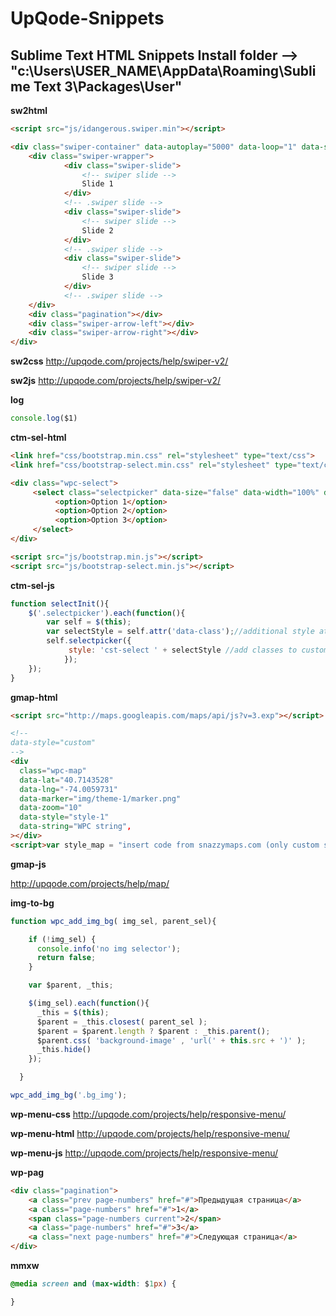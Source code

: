 # UpQode-Snippets

Sublime Text HTML Snippets
Install folder --> "c:\Users\USER_NAME\AppData\Roaming\Sublime Text 3\Packages\User\"
---

__sw2html__

```html
<script src="js/idangerous.swiper.min"></script>

<div class="swiper-container" data-autoplay="5000" data-loop="1" data-speed="1000" data-slides-per-view="responsive" data-add-slides="1" data-xs-slides="1" data-sm-slides="1" data-md-slides="1" data-lg-slides="1">
    <div class="swiper-wrapper">
            <div class="swiper-slide">
                <!-- swiper slide -->
                Slide 1
            </div>
            <!-- .swiper slide -->
            <div class="swiper-slide">
                <!-- swiper slide -->
                Slide 2
            </div>
            <!-- .swiper slide -->
            <div class="swiper-slide">
                <!-- swiper slide -->
                Slide 3
            </div>
            <!-- .swiper slide -->
    </div>
    <div class="pagination"></div>
    <div class="swiper-arrow-left"></div>
    <div class="swiper-arrow-right"></div>
</div>
```

__sw2css__
http://upqode.com/projects/help/swiper-v2/

__sw2js__
http://upqode.com/projects/help/swiper-v2/

__log__

```js
console.log($1)
```

__ctm-sel-html__

```html
<link href="css/bootstrap.min.css" rel="stylesheet" type="text/css">
<link href="css/bootstrap-select.min.css" rel="stylesheet" type="text/css">

<div class="wpc-select">
     <select class="selectpicker" data-size="false" data-width="100%" data-class="select-1">
          <option>Option 1</option>
          <option>Option 2</option>
          <option>Option 3</option>
     </select>
</div>

<script src="js/bootstrap.min.js"></script>
<script src="js/bootstrap-select.min.js"></script>
```

__ctm-sel-js__

```js
function selectInit(){
	$('.selectpicker').each(function(){
		var self = $(this);
		var selectStyle = self.attr('data-class');//additional style attribute, not required
		self.selectpicker({
		     style: 'cst-select ' + selectStyle //add classes to customize select field
	        });
	});
}
```

__gmap-html__

```html
<script src="http://maps.googleapis.com/maps/api/js?v=3.exp"></script>

<!--
data-style="custom"
-->
<div
  class="wpc-map"
  data-lat="40.7143528"
  data-lng="-74.0059731"  
  data-marker="img/theme-1/marker.png"
  data-zoom="10"
  data-style="style-1"
  data-string="WPC string",
></div>
<script>var style_map = "insert code from snazzymaps.com (only custom style)"</script>
```

__gmap-js__

http://upqode.com/projects/help/map/

__img-to-bg__

```js
function wpc_add_img_bg( img_sel, parent_sel){

    if (!img_sel) {
      console.info('no img selector');
      return false;
    }

    var $parent, _this;

    $(img_sel).each(function(){
      _this = $(this);
      $parent = _this.closest( parent_sel );
      $parent = $parent.length ? $parent : _this.parent();
      $parent.css( 'background-image' , 'url(' + this.src + ')' );
      _this.hide()
    });

  }

wpc_add_img_bg('.bg_img');
```

__wp-menu-css__
http://upqode.com/projects/help/responsive-menu/

__wp-menu-html__
http://upqode.com/projects/help/responsive-menu/

__wp-menu-js__
http://upqode.com/projects/help/responsive-menu/

__wp-pag__
```html
<div class="pagination">
	<a class="prev page-numbers" href="#">Предыдущая страница</a>
	<a class="page-numbers" href="#">1</a>
	<span class="page-numbers current">2</span>
	<a class="page-numbers" href="#">3</a>
	<a class="next page-numbers" href="#">Следующая страница</a>
</div>
```

__mmxw__
```css
@media screen and (max-width: $1px) {

}
```
